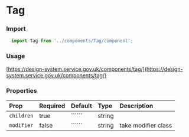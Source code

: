 Tag
==========

### Import
```js
  import Tag from '../components/Tag/component';
```
<!-- STORY -->

### Usage

[https://design-system.service.gov.uk/components/tag/](https://design-system.service.gov.uk/components/tag/)

### Properties
Prop | Required | Default | Type | Description
:--- | :------- | :------ | :--- | :----------
`children` | true | `````` | string | 
`modifier` | false | `````` | string | take modifier class